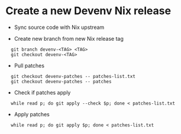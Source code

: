 # Create a new Devenv Nix release

* Sync source code with Nix upstream

* Create new branch from new Nix release tag
```
  git branch devenv-<TAG> <TAG>
  git checkout devenv-<TAG>
```

* Pull patches
```
  git checkout devenv-patches -- patches-list.txt
  git checkout devenv-patches -- patches
```

* Check if patches apply
```
  while read p; do git apply --check $p; done < patches-list.txt
```

* Apply patches
```
  while read p; do git apply $p; done < patches-list.txt
```
